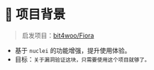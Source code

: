 # :compass: 项目背景

> 启发项目：[bit4woo/Fiora](https://github.com/bit4woo/Fiora)

- 基于 `nuclei` 的功能增强，提升使用体验。
- 目标：`关于漏洞验证这块，只需要使用这个项目就够了。`